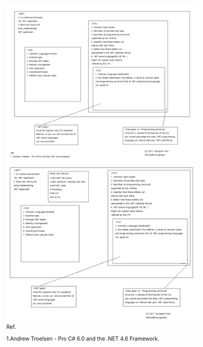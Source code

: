 ![](/assets/DotnetClrCtsCls.png)![](/assets/DotnetClrCtsClsBaseclass.png)Ref.

1.Andrew Troelsen - Pro C\# 6.0 and the .NET 4.6 Framework.


